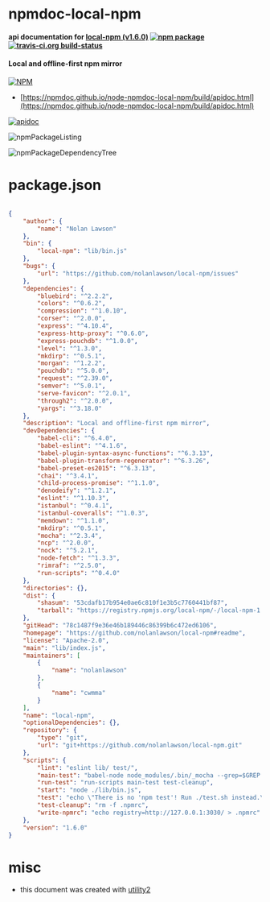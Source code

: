 # npmdoc-local-npm

#### api documentation for  [local-npm (v1.6.0)](https://github.com/nolanlawson/local-npm#readme)  [![npm package](https://img.shields.io/npm/v/npmdoc-local-npm.svg?style=flat-square)](https://www.npmjs.org/package/npmdoc-local-npm) [![travis-ci.org build-status](https://api.travis-ci.org/npmdoc/node-npmdoc-local-npm.svg)](https://travis-ci.org/npmdoc/node-npmdoc-local-npm)

#### Local and offline-first npm mirror

[![NPM](https://nodei.co/npm/local-npm.png?downloads=true&downloadRank=true&stars=true)](https://www.npmjs.com/package/local-npm)

- [https://npmdoc.github.io/node-npmdoc-local-npm/build/apidoc.html](https://npmdoc.github.io/node-npmdoc-local-npm/build/apidoc.html)

[![apidoc](https://npmdoc.github.io/node-npmdoc-local-npm/build/screenCapture.buildCi.browser.%252Ftmp%252Fbuild%252Fapidoc.html.png)](https://npmdoc.github.io/node-npmdoc-local-npm/build/apidoc.html)

![npmPackageListing](https://npmdoc.github.io/node-npmdoc-local-npm/build/screenCapture.npmPackageListing.svg)

![npmPackageDependencyTree](https://npmdoc.github.io/node-npmdoc-local-npm/build/screenCapture.npmPackageDependencyTree.svg)



# package.json

```json

{
    "author": {
        "name": "Nolan Lawson"
    },
    "bin": {
        "local-npm": "lib/bin.js"
    },
    "bugs": {
        "url": "https://github.com/nolanlawson/local-npm/issues"
    },
    "dependencies": {
        "bluebird": "^2.2.2",
        "colors": "^0.6.2",
        "compression": "^1.0.10",
        "corser": "^2.0.0",
        "express": "^4.10.4",
        "express-http-proxy": "^0.6.0",
        "express-pouchdb": "^1.0.0",
        "level": "^1.3.0",
        "mkdirp": "^0.5.1",
        "morgan": "^1.2.2",
        "pouchdb": "^5.0.0",
        "request": "^2.39.0",
        "semver": "^5.0.1",
        "serve-favicon": "^2.0.1",
        "through2": "^2.0.0",
        "yargs": "^3.18.0"
    },
    "description": "Local and offline-first npm mirror",
    "devDependencies": {
        "babel-cli": "^6.4.0",
        "babel-eslint": "^4.1.6",
        "babel-plugin-syntax-async-functions": "^6.3.13",
        "babel-plugin-transform-regenerator": "^6.3.26",
        "babel-preset-es2015": "^6.3.13",
        "chai": "^3.4.1",
        "child-process-promise": "^1.1.0",
        "denodeify": "^1.2.1",
        "eslint": "^1.10.3",
        "istanbul": "^0.4.1",
        "istanbul-coveralls": "^1.0.3",
        "memdown": "^1.1.0",
        "mkdirp": "^0.5.1",
        "mocha": "^2.3.4",
        "ncp": "^2.0.0",
        "nock": "^5.2.1",
        "node-fetch": "^1.3.3",
        "rimraf": "^2.5.0",
        "run-scripts": "^0.4.0"
    },
    "directories": {},
    "dist": {
        "shasum": "53cdafb17b954e0ae6c810f1e3b5c7760441bf87",
        "tarball": "https://registry.npmjs.org/local-npm/-/local-npm-1.6.0.tgz"
    },
    "gitHead": "78c1487f9e36e46b189446c86399b6c472ed6106",
    "homepage": "https://github.com/nolanlawson/local-npm#readme",
    "license": "Apache-2.0",
    "main": "lib/index.js",
    "maintainers": [
        {
            "name": "nolanlawson"
        },
        {
            "name": "cwmma"
        }
    ],
    "name": "local-npm",
    "optionalDependencies": {},
    "repository": {
        "type": "git",
        "url": "git+https://github.com/nolanlawson/local-npm.git"
    },
    "scripts": {
        "lint": "eslint lib/ test/",
        "main-test": "babel-node node_modules/.bin/_mocha --grep=$GREP test/test.js",
        "run-test": "run-scripts main-test test-cleanup",
        "start": "node ./lib/bin.js",
        "test": "echo \"There is no 'npm test'! Run ./test.sh instead.\" && exit 1",
        "test-cleanup": "rm -f .npmrc",
        "write-npmrc": "echo registry=http://127.0.0.1:3030/ > .npmrc"
    },
    "version": "1.6.0"
}
```



# misc
- this document was created with [utility2](https://github.com/kaizhu256/node-utility2)
